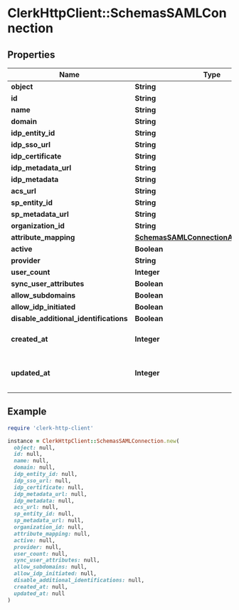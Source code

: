 # ClerkHttpClient::SchemasSAMLConnection

## Properties

| Name | Type | Description | Notes |
| ---- | ---- | ----------- | ----- |
| **object** | **String** |  |  |
| **id** | **String** |  |  |
| **name** | **String** |  |  |
| **domain** | **String** |  |  |
| **idp_entity_id** | **String** |  |  |
| **idp_sso_url** | **String** |  |  |
| **idp_certificate** | **String** |  |  |
| **idp_metadata_url** | **String** |  | [optional] |
| **idp_metadata** | **String** |  | [optional] |
| **acs_url** | **String** |  |  |
| **sp_entity_id** | **String** |  |  |
| **sp_metadata_url** | **String** |  |  |
| **organization_id** | **String** |  | [optional] |
| **attribute_mapping** | [**SchemasSAMLConnectionAttributeMapping**](SchemasSAMLConnectionAttributeMapping.md) |  | [optional] |
| **active** | **Boolean** |  |  |
| **provider** | **String** |  |  |
| **user_count** | **Integer** |  |  |
| **sync_user_attributes** | **Boolean** |  |  |
| **allow_subdomains** | **Boolean** |  | [optional] |
| **allow_idp_initiated** | **Boolean** |  | [optional] |
| **disable_additional_identifications** | **Boolean** |  | [optional] |
| **created_at** | **Integer** | Unix timestamp of creation.  |  |
| **updated_at** | **Integer** | Unix timestamp of last update.  |  |

## Example

```ruby
require 'clerk-http-client'

instance = ClerkHttpClient::SchemasSAMLConnection.new(
  object: null,
  id: null,
  name: null,
  domain: null,
  idp_entity_id: null,
  idp_sso_url: null,
  idp_certificate: null,
  idp_metadata_url: null,
  idp_metadata: null,
  acs_url: null,
  sp_entity_id: null,
  sp_metadata_url: null,
  organization_id: null,
  attribute_mapping: null,
  active: null,
  provider: null,
  user_count: null,
  sync_user_attributes: null,
  allow_subdomains: null,
  allow_idp_initiated: null,
  disable_additional_identifications: null,
  created_at: null,
  updated_at: null
)
```

